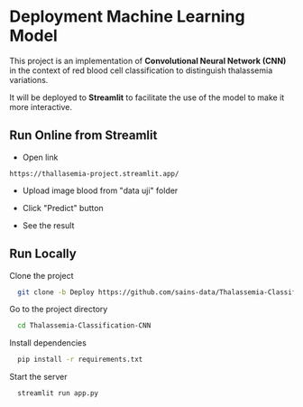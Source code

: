 # Deployment Machine Learning Model

This project is an implementation of **Convolutional Neural Network (CNN)** in the context of red blood cell classification to distinguish thalassemia variations.

It will be deployed to **Streamlit** to facilitate the use of the model to make it more interactive.
## Run Online from Streamlit
- Open link

```
https://thallasemia-project.streamlit.app/
```

- Upload image blood from "data uji" folder

- Click "Predict" button

- See the result
## Run Locally

Clone the project

```bash
  git clone -b Deploy https://github.com/sains-data/Thalassemia-Classification-CNN.git
```

Go to the project directory

```bash
  cd Thalassemia-Classification-CNN
```

Install dependencies

```bash
  pip install -r requirements.txt
```

Start the server

```bash
  streamlit run app.py
```

